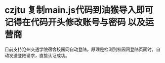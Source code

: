 # czjtu 复制main.js代码到油猴导入即可 记得在代码开头修改账号与密码 以及运营商
目前支持沧州交通学院宿舍校园网自动登陆，原理是检测到校园网登陆页面时，自动发送登陆请求，直接认证成功。
